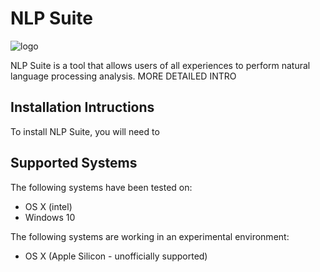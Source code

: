 # NLP Suite

![logo](https://github.com/NLP-Suite/NLP-Suite/blob/current/lib/images/logo.png)

NLP Suite is a tool that allows users of all experiences to perform natural language processing analysis. MORE DETAILED INTRO

## Installation Intructions

To install NLP Suite, you will need to 

## Supported Systems

The following systems have been tested on:

- OS X (intel)
- Windows 10


The following systems are working in an experimental environment:

- OS X (Apple Silicon - unofficially supported)
